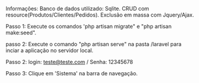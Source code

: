 Informações: 
Banco de dados utilizado: Sqlite.
CRUD com resource(Produtos/Clientes/Pedidos).
Exclusão em massa com Jquery/Ajax.

Passo 1: Execute os comandos 'php artisan migrate" e "php artisan make:seed".

passo 2: Execute o comando "php artisan serve" na pasta /laravel para inciar a aplicação no servidor local.

Passo 2: login: teste@teste.com / Senha: 12345678

Passo 3: Clique em 'Sistema' na barra de navegação. 


